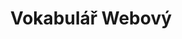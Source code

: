 ---
title: Vokabulář Webový
description: Je databáze, která zpřístupňuje textové, obrazové a zvukové zdroje k poznání historické češtiny
tags:
  - 2021-11-13_zdroje
  - 2021-11-14_historie
  - 2021-11-13_jazyky
website: https://vokabular.ujc.cas.cz/default.aspx
cover: /images/vokabular-cover.jpg
---
